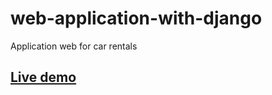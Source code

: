 # web-application-with-django
Application web for car rentals
<a href="https://touraway.herokuapp.com"><h2>Live demo</h2><a/> <br>
